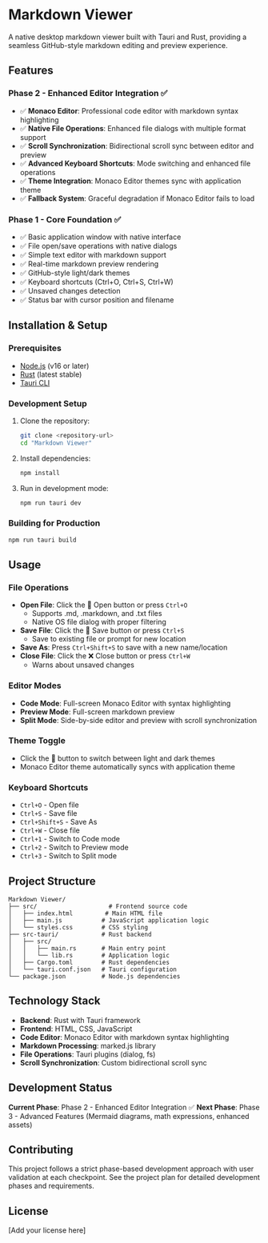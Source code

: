 # Markdown Viewer

A native desktop markdown viewer built with Tauri and Rust, providing a seamless GitHub-style markdown editing and preview experience.

## Features

### Phase 2 - Enhanced Editor Integration ✅
- ✅ **Monaco Editor**: Professional code editor with markdown syntax highlighting
- ✅ **Native File Operations**: Enhanced file dialogs with multiple format support
- ✅ **Scroll Synchronization**: Bidirectional scroll sync between editor and preview
- ✅ **Advanced Keyboard Shortcuts**: Mode switching and enhanced file operations
- ✅ **Theme Integration**: Monaco Editor themes sync with application theme
- ✅ **Fallback System**: Graceful degradation if Monaco Editor fails to load

### Phase 1 - Core Foundation ✅
- ✅ Basic application window with native interface
- ✅ File open/save operations with native dialogs
- ✅ Simple text editor with markdown support
- ✅ Real-time markdown preview rendering
- ✅ GitHub-style light/dark themes
- ✅ Keyboard shortcuts (Ctrl+O, Ctrl+S, Ctrl+W)
- ✅ Unsaved changes detection
- ✅ Status bar with cursor position and filename

## Installation & Setup

### Prerequisites

- [Node.js](https://nodejs.org/) (v16 or later)
- [Rust](https://rustup.rs/) (latest stable)
- [Tauri CLI](https://tauri.app/v1/guides/getting-started/prerequisites)

### Development Setup

1. Clone the repository:
   ```bash
   git clone <repository-url>
   cd "Markdown Viewer"
   ```

2. Install dependencies:
   ```bash
   npm install
   ```

3. Run in development mode:
   ```bash
   npm run tauri dev
   ```

### Building for Production

```bash
npm run tauri build
```

## Usage

### File Operations
- **Open File**: Click the 📁 Open button or press `Ctrl+O`
  - Supports .md, .markdown, and .txt files
  - Native OS file dialog with proper filtering
- **Save File**: Click the 💾 Save button or press `Ctrl+S`
  - Save to existing file or prompt for new location
- **Save As**: Press `Ctrl+Shift+S` to save with a new name/location
- **Close File**: Click the ❌ Close button or press `Ctrl+W`
  - Warns about unsaved changes

### Editor Modes
- **Code Mode**: Full-screen Monaco Editor with syntax highlighting
- **Preview Mode**: Full-screen markdown preview
- **Split Mode**: Side-by-side editor and preview with scroll synchronization

### Theme Toggle
- Click the 🌙 button to switch between light and dark themes
- Monaco Editor theme automatically syncs with application theme

### Keyboard Shortcuts
- `Ctrl+O` - Open file
- `Ctrl+S` - Save file
- `Ctrl+Shift+S` - Save As
- `Ctrl+W` - Close file
- `Ctrl+1` - Switch to Code mode
- `Ctrl+2` - Switch to Preview mode
- `Ctrl+3` - Switch to Split mode

## Project Structure

```
Markdown Viewer/
├── src/                    # Frontend source code
│   ├── index.html         # Main HTML file
│   ├── main.js           # JavaScript application logic
│   └── styles.css        # CSS styling
├── src-tauri/            # Rust backend
│   ├── src/
│   │   ├── main.rs       # Main entry point
│   │   └── lib.rs        # Application logic
│   ├── Cargo.toml        # Rust dependencies
│   └── tauri.conf.json   # Tauri configuration
└── package.json          # Node.js dependencies
```

## Technology Stack

- **Backend**: Rust with Tauri framework
- **Frontend**: HTML, CSS, JavaScript
- **Code Editor**: Monaco Editor with markdown syntax highlighting
- **Markdown Processing**: marked.js library
- **File Operations**: Tauri plugins (dialog, fs)
- **Scroll Synchronization**: Custom bidirectional scroll sync

## Development Status

**Current Phase**: Phase 2 - Enhanced Editor Integration ✅
**Next Phase**: Phase 3 - Advanced Features (Mermaid diagrams, math expressions, enhanced assets)

## Contributing

This project follows a strict phase-based development approach with user validation at each checkpoint. See the project plan for detailed development phases and requirements.

## License

[Add your license here]